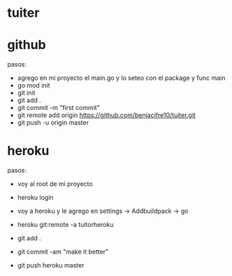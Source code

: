 # tuiter

# github
pasos:
- agrego en mi proyecto el main.go y lo seteo con el package y func main
- go mod init
- git init
- git add .
- git commit -m "first commit"
- git remote add origin https://github.com/benjacifre10/tuiter.git
- git push -u origin master

# heroku
pasos:
- voy al root de mi proyecto
- heroku login
- voy a heroku y le agrego en settings -> Addbuildpack -> go
- heroku git:remote -a tuitorheroku

- git add .
- git commit -am "make it better"
- git push heroku master
